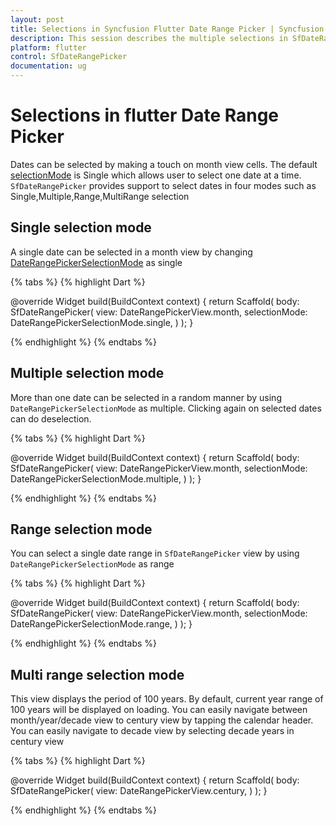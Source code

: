 ```yaml
---
layout: post
title: Selections in Syncfusion Flutter Date Range Picker | Syncfusion
description: This session describes the multiple selections in SfDateRangePicker widget in Flutter | DatePicker | Syncfusion
platform: flutter
control: SfDateRangePicker
documentation: ug
---
```


# Selections in flutter Date Range Picker
Dates can be selected by making a touch on month view cells. The default [selectionMode](https://pub.dev/documentation/syncfusion_flutter_datepicker/latest/datepicker/SfDateRangePicker/selectionMode.html) is Single which allows user to select one date at a time. `SfDateRangePicker` provides support to select dates in four modes such as Single,Multiple,Range,MultiRange selection

## Single selection mode
 A single date can be selected in a month view by changing [DateRangePickerSelectionMode](https://pub.dev/documentation/syncfusion_flutter_datepicker/latest/datepicker/DateRangePickerSelectionMode-class.html) as single

{% tabs %}
{% highlight Dart %}

@override
Widget build(BuildContext context) {
    return Scaffold(
       body: SfDateRangePicker(
       view: DateRangePickerView.month,
       selectionMode: DateRangePickerSelectionMode.single,
       )
   );
}

{% endhighlight %}
{% endtabs %}

## Multiple selection mode
More than one date can be selected in a random manner by using `DateRangePickerSelectionMode` as multiple. Clicking again on selected dates can do deselection.

{% tabs %}
{% highlight Dart %}

@override
Widget build(BuildContext context) {
    return Scaffold(
       body: SfDateRangePicker(
       view: DateRangePickerView.month,
       selectionMode: DateRangePickerSelectionMode.multiple,
       )
   );
}


{% endhighlight %}
{% endtabs %}

## Range selection mode
You can select a single date range in `SfDateRangePicker`  view by using `DateRangePickerSelectionMode` as range

{% tabs %}
{% highlight Dart %}

@override
Widget build(BuildContext context) {
    return Scaffold(
               body: SfDateRangePicker(
               view: DateRangePickerView.month,
               selectionMode: DateRangePickerSelectionMode.range,
              )
      );
}

{% endhighlight %}
{% endtabs %}

## Multi range selection mode
This view displays the period of 100 years. By default, current year range of 100 years will be displayed on loading. You can easily navigate between month/year/decade view to century view by tapping the calendar header. You can easily navigate to decade view by selecting decade years in century view

{% tabs %}
{% highlight Dart %}

@override
Widget build(BuildContext context) {
    return Scaffold(
               body: SfDateRangePicker(
               view: DateRangePickerView.century,
               )
      );
}

{% endhighlight %}
{% endtabs %}
